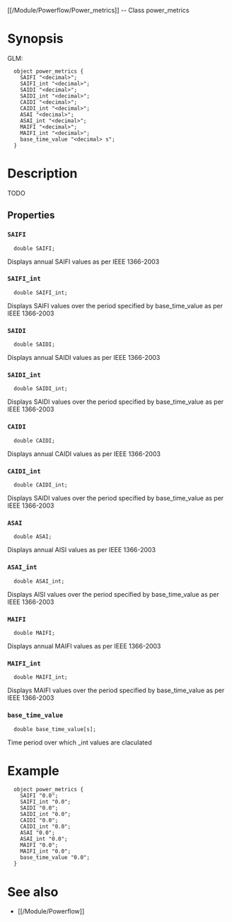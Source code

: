 [[/Module/Powerflow/Power_metrics]] -- Class power_metrics

# Synopsis

GLM:

~~~
  object power_metrics {
    SAIFI "<decimal>";
    SAIFI_int "<decimal>";
    SAIDI "<decimal>";
    SAIDI_int "<decimal>";
    CAIDI "<decimal>";
    CAIDI_int "<decimal>";
    ASAI "<decimal>";
    ASAI_int "<decimal>";
    MAIFI "<decimal>";
    MAIFI_int "<decimal>";
    base_time_value "<decimal> s";
  }
~~~

# Description

TODO

## Properties

### `SAIFI`
~~~
  double SAIFI;
~~~

Displays annual SAIFI values as per IEEE 1366-2003

### `SAIFI_int`
~~~
  double SAIFI_int;
~~~

Displays SAIFI values over the period specified by base_time_value as per IEEE 1366-2003

### `SAIDI`
~~~
  double SAIDI;
~~~

Displays annual SAIDI values as per IEEE 1366-2003

### `SAIDI_int`
~~~
  double SAIDI_int;
~~~

Displays SAIDI values over the period specified by base_time_value as per IEEE 1366-2003

### `CAIDI`
~~~
  double CAIDI;
~~~

Displays annual CAIDI values as per IEEE 1366-2003

### `CAIDI_int`
~~~
  double CAIDI_int;
~~~

Displays SAIDI values over the period specified by base_time_value as per IEEE 1366-2003

### `ASAI`
~~~
  double ASAI;
~~~

Displays annual AISI values as per IEEE 1366-2003

### `ASAI_int`
~~~
  double ASAI_int;
~~~

Displays AISI values over the period specified by base_time_value as per IEEE 1366-2003

### `MAIFI`
~~~
  double MAIFI;
~~~

Displays annual MAIFI values as per IEEE 1366-2003

### `MAIFI_int`
~~~
  double MAIFI_int;
~~~

Displays MAIFI values over the period specified by base_time_value as per IEEE 1366-2003

### `base_time_value`
~~~
  double base_time_value[s];
~~~

Time period over which _int values are claculated

# Example

~~~
  object power_metrics {
    SAIFI "0.0";
    SAIFI_int "0.0";
    SAIDI "0.0";
    SAIDI_int "0.0";
    CAIDI "0.0";
    CAIDI_int "0.0";
    ASAI "0.0";
    ASAI_int "0.0";
    MAIFI "0.0";
    MAIFI_int "0.0";
    base_time_value "0.0";
  }
~~~

# See also
* [[/Module/Powerflow]]


